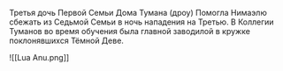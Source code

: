
Третья дочь Первой Семьи Дома Тумана (дроу)
Помогла Нимаэлю сбежать из Седьмой Семьи в ночь нападения на Третью.
В Коллегии Туманов во время обучения была главной заводилой в кружке поклонявшихся Тёмной Деве.


![[Lua Anu.png]]

